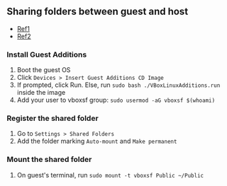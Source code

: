 ## Sharing folders between guest and host
- [Ref1](http://www.tomshardware.com/faq/id-1957309/install-virtualbox-guest-additions-linux-mint.html)
- [Ref2](https://www.techrepublic.com/article/how-to-share-folders-between-guest-and-host-in-virtualbox/)

### Install Guest Additions
1. Boot the guest OS
2. Click `Devices > Insert Guest Additions CD Image`
3. If prompted, click Run. Else, run `sudo bash ./VBoxLinuxAdditions.run` inside the image
4. Add your user to vboxsf group: `sudo usermod -aG vboxsf $(whoami)`

### Register the shared folder
1. Go to `Settings > Shared Folders`
2. Add the folder marking `Auto-mount` and `Make permanent`

### Mount the shared folder
1. On guest's terminal, run `sudo mount -t vboxsf Public ~/Public`
